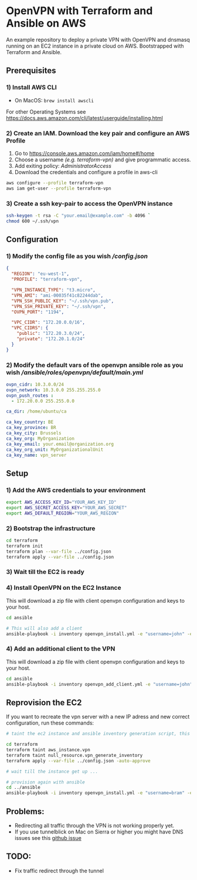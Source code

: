 

# OpenVPN with Terraform and Ansible on AWS

An example repository to deploy a private VPN with OpenVPN and dnsmasq running on an EC2 instance in a private cloud on AWS. Bootstrapped with Terraform and Ansible.


## Prerequisites
### 1) Install AWS CLI
* On MacOS: `brew install awscli`

For other Operating Systems see https://docs.aws.amazon.com/cli/latest/userguide/installing.html


### 2) Create an IAM. Download the key pair and configure an AWS Profile
 1. Go to https://console.aws.amazon.com/iam/home#/home
 2. Choose a username *(e.g. terraform-vpn)* and give programmatic access.
 3. Add exiting policy: *AdministratorAccess*
 4. Download the credentials and configure a profile in aws-cli
  ```bash
  aws configure --profile terraform-vpn
  aws iam get-user --profile terraform-vpn
  ```
### 3) Create a ssh key-pair to access the OpenVPN instance
```bash 
ssh-keygen -t rsa -C "your.email@example.com" -b 4096 `
chmod 600 ~/.ssh/vpn
```


## Configuration
### 1) Modify the config file as you wish */config.json*
```json
{
  "REGION": "eu-west-1",
  "PROFILE": "terraform-vpn",

  "VPN_INSTANCE_TYPE": "t3.micro",
  "VPN_AMI": "ami-00035f41c82244dab",
  "VPN_SSH_PUBLIC_KEY": "~/.ssh/vpn.pub",
  "VPN_SSH_PRIVATE_KEY": "~/.ssh/vpn",
  "OVPN_PORT": "1194",

  "VPC_CIDR": "172.20.0.0/16",
  "VPC_CIDRS": {
    "public": "172.20.3.0/24",
    "private": "172.20.1.0/24"
  }
}
```

### 2) Modify the default vars of the openvpn ansible role as you wish */ansible/roles/openvpn/default/main.yml*
```yml
ovpn_cidr: 10.3.0.0/24
ovpn_network: 10.3.0.0 255.255.255.0
ovpn_push_routes :
  - 172.20.0.0 255.255.0.0

ca_dir: /home/ubuntu/ca

ca_key_country: BE
ca_key_province: BR
ca_key_city: Brussels
ca_key_org: MyOrganization
ca_key_email: your.email@organization.org
ca_key_org_unit: MyOrganizationalUnit
ca_key_name: vpn_server
```
## Setup

### 1) Add the AWS credentials to your environment
```bash
export AWS_ACCESS_KEY_ID="YOUR_AWS_KEY_ID"
export AWS_SECRET_ACCESS_KEY="YOUR_AWS_SECRET"
export AWS_DEFAULT_REGION="YOUR_AWS_REGION"
```

### 2) Bootstrap the infrastructure
```bash
cd terraform
terraform init
terraform plan --var-file ../config.json
terraform apply --var-file ../config.json
```

### 3) Wait till the EC2 is ready

### 4) Install OpenVPN on the EC2 Instance
This will download a zip file with client openvpn configuration and keys to your host.
```bash
cd ansible

# This will also add a client
ansible-playbook -i inventory openvpn_install.yml -e "username=john" -e "output=/tmp/john_vpn.zip"
```

### 4) Add an additional client to the VPN
This will download a zip file with client openvpn configuration and keys to your host.
```bash
cd ansible
ansible-playbook -i inventory openvpn_add_client.yml -e "username=john" -e "output=/tmp/john_vpn.zip"

```

## Reprovision the EC2
If you want to recreate the vpn server with a new IP adress and new correct configuration, run these commands:
```bash
# taint the ec2 instance and ansible inventory generation script, this means it will be destroyed and recreated

cd terraform
terraform taint aws_instance.vpn 
terraform taint null_resource.vpn_generate_inventory
terraform apply --var-file ../config.json -auto-approve

# wait till the instance get up ...

# provision again with ansible
cd ../ansible
ansible-playbook -i inventory openvpn_install.yml -e "username=bram" -e "output=/Users/brmm/Desktop/bram_vpn.zip"
```

## Problems:
* Redirecting all traffic through the VPN is not working properly yet.
* If you use tunnelblick on Mac on Sierra or higher you might have DNS issues see this [github issue](https://github.com/Tunnelblick/Tunnelblick/issues/401)

## TODO:
* Fix traffic redirect through the tunnel


